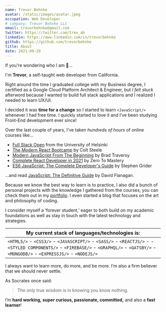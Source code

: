 ```yaml
---
name: Trevor Behnke
avatar: /static/images/avatar.jpeg
occupation: Web Developer
# company: Trevor Behnke LLC
email: trevorbehnke@gmail.com
twitter: https://twitter.com/trev_ab
linkedin: https://www.linkedin.com/in/trevorbehnke
github: https://github.com/trevorbehnke
title: About
date: 2021-09-29
---
```


If you're wondering who I am 🧐...

I'm **Trevor**, a self-taught web developer from California.

Right around the time I graduated college with my Business degree, I certified as a Google Cloud Platform Architect & Engineer, but _I felt stuck_ afterword because I wanted to build full stack applications and I realized I needed to learn UX/UI.

I decided it was **time for a change** so I started to learn
`<JavaScript/>` whenever I had free time. I quickly started to love it and
I’ve been studying Front-End development ever since!

Over the last couple of years, I've taken _hundreds of hours_ of online courses like...

- [Full Stack Open](https://fullstackopen.com/en/) from the University of Helsinki
- [The Modern React Bootcamp](https://www.udemy.com/course/modern-react-bootcamp/) by Colt Steele
- [Modern JavaScript From The Beginning](https://www.udemy.com/course/modern-javascript-from-the-beginning/) by Brad Traversy
- [Complete React Developer in 2021](https://www.udemy.com/course/complete-react-developer-zero-to-mastery/) by Zero To Mastery
- [ES6 JavaScript: The Complete Developer's Guide](https://www.udemy.com/course/javascript-es6-tutorial/) by Stephen Grider

...and read [JavaScript: The Definitive Guide](https://www.oreilly.com/library/view/javascript-the-definitive/9781491952016/) by David Flanagan.

Because we know the best way to learn is to practice, I also did a bunch of personal projects with the knowledge I gathered from the courses, you can check them out in my [portfolio](http://localhost:3000/projects). I even started a blog that focuses on the art and philosophy of coding.

I consider myself a ‘forever student,’ eager to both build on my
academic foundations as well as stay in touch with the latest technology and strategies.

| My current stack of languages/technologies is:                                                                                                                                            |
| ----------------------------------------------------------------------------------------------------------------------------------------------------------------------------------------- |
| `<HTML5/>` - `<CSS3/>` - `<JAVASCRIPT/>` - `<SASS/>` - `<REACTJS/>` - - `<STYLED COMPONENTS/>` - `<FIREBASE/>` - `<GRAPHQL/>` - `<GATSBY/>` - `<MONGODB/>` - `<EXPRESSJS/>` - `<NODEJS/>` |

I always want to learn more, do more, and be more. I’m also a firm
believer that we should never settle.

As Socrates once said:

> The only true wisdom is in knowing you know nothing.

I’m **hard working, super curious, passionate, committed,** and also a **fast learner**!
